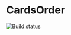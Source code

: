 # CardsOrder
[![Build status](https://ci.appveyor.com/api/projects/status/bfrguxi1v6o13har?svg=true)](https://ci.appveyor.com/project/OlgaF0111/cardsorder)
